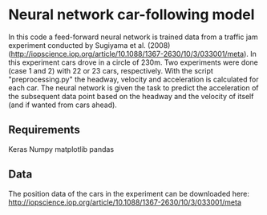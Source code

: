 # Neural network car-following model

In this code a feed-forward neural network is trained data 
from a traffic jam experiment conducted by Sugiyama et al. (2008) (http://iopscience.iop.org/article/10.1088/1367-2630/10/3/033001/meta). In this experiment cars drove in a circle of 230m. Two experiments were done (case 1 and 2) with 22 or 23 cars, respectively. With the script "preprocessing.py" the headway, velocity and acceleration is calculated for each car. The neural network is given the task to predict the acceleration of the subsequent data point based on the headway and the velocity of itself (and if wanted from cars ahead).

## Requirements
Keras
Numpy
matplotlib
pandas

## Data
The position data of the cars in the experiment  can be downloaded here:
http://iopscience.iop.org/article/10.1088/1367-2630/10/3/033001/meta
